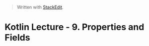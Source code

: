 


> Written with [StackEdit](https://stackedit.io/).
# Kotlin Lecture - 9. Properties and Fields



<!--stackedit_data:
eyJoaXN0b3J5IjpbLTcxMzQ1ODE1OV19
-->